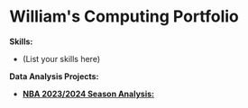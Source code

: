 # William's Computing Portfolio

**Skills:**

* (List your skills here)

**Data Analysis Projects:**

* [**NBA 2023/2024 Season Analysis:**](https://github.com/wlshepherd/My_Portolio/blob/main/NBA_Data_Analysis_Project.ipynb)
